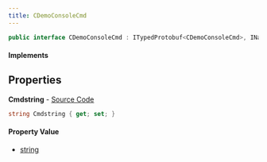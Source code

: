 ```yaml
---
title: CDemoConsoleCmd
---
```


```csharp
public interface CDemoConsoleCmd : ITypedProtobuf<CDemoConsoleCmd>, INativeHandle
```

#### Implements

## Properties

**Cmdstring** - [Source Code](https://github.com/swiftly-solution/swiftlys2/blob/main/managed/src/SwiftlyS2.Generated/Protobufs/Interfaces/CDemoConsoleCmd.cs#L13)

```csharp
string Cmdstring { get; set; }
```

#### Property Value

- [string](https://learn.microsoft.com/dotnet/api/system.string)

